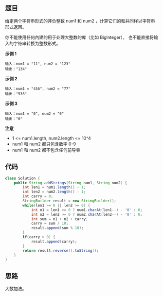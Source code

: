 ## 题目
给定两个字符串形式的非负整数 num1 和 num2 ，计算它们的和并同样以字符串形式返回。

你不能使用任何內建的用于处理大整数的库（比如 BigInteger）， 也不能直接将输入的字符串转换为整数形式。

**示例 1**
```
输入：num1 = "11", num2 = "123"
输出："134"
```

**示例 2**
```
输入：num1 = "456", num2 = "77"
输出："533"
```

**示例 3**
```
输入：num1 = "0", num2 = "0"
输出："0"
```

**注意**

* 1 <= num1.length, num2.length <= 10^4
* num1 和 num2 都只包含数字 0-9
* num1 和 num2 都不包含任何前导零

## 代码
```Java
class Solution {
    public String addStrings(String num1, String num2) {
        int len1 = num1.length() - 1;
        int len2 = num2.length() - 1;
        int carry = 0;
        StringBuilder result = new StringBuilder();
        while(len1 >= 0 || len2 >= 0) {
            int n1 = len1 >= 0 ? num1.charAt(len1--) - '0' : 0;
            int n2 = len2 >= 0 ? num2.charAt(len2--) - '0' : 0;
            int sum = n1 + n2 + carry;
            carry = sum / 10;
            result.append(sum % 10);
        }
        if(carry > 0) {
            result.append(carry);
        }
        return result.reverse().toString();
    }
}
```
## 思路

大数加法。